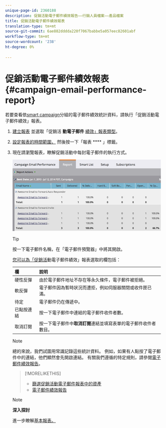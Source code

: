```yaml
---
unique-page-id: 2360188
description: 促銷活動電子郵件績效報告——行銷人員檔案——產品檔案
title: 促銷活動電子郵件績效報表
translation-type: tm+mt
source-git-commit: 6ae882dddda220f7067babbe5a057eec82601abf
workflow-type: tm+mt
source-wordcount: '238'
ht-degree: 0%

---
```



# 促銷活動電子郵件績效報表{#campaign-email-performance-report}

若要查看依[smart campaign](https://docs.marketo.com/display/docs/smart+campaigns)分組的電子郵件績效統計資料，請執行「促銷活動電子郵件績效」報表。

1. [建立報表](../../../../product-docs/reporting/basic-reporting/creating-reports/create-a-report-in-a-program.md) 並選取「促銷活 **動電子郵件** [績效」報表類型](report-type-overview.md)。
1. [設定報表的時間範圍，](../../../../product-docs/reporting/basic-reporting/editing-reports/change-a-report-time-frame.md) 然後按一下「報表 **** 」標籤。
1. 現在請瀏覽報表，瞭解促銷活動中每封電子郵件的執行方式。

   ![](assets/image2014-9-16-16-3a19-3a59.png)

   >[!TIP]
   >
   >按一下電子郵件名稱，在「電子郵件預覽器」中將其開啟。

   [您可以為「促銷活](../../../../product-docs/reporting/basic-reporting/editing-reports/select-report-columns.md)動電子郵件績效」報表選取的欄包括：

   | 欄 | 說明 |
   |---|---|
   | 硬性反彈 | 由於電子郵件地址不存在等永久條件，電子郵件被拒絕。 |
   | 軟反彈 | 電子郵件因為暫時狀況而遭拒，例如伺服器關閉或收件匣已滿。 |
   | 待定 | 電子郵件仍在傳遞中。 |
   | 已點按連結 | 按一下電子郵件中連結的電子郵件收件者數。 |
   | 取消訂閱 | 按一下電子郵件中&#x200B;**取消訂閱**&#x200B;連結並填寫表單的電子郵件收件者數目。 |

   >[!NOTE]
   >
   >總的來說，我們試圖用常識記錄這些統計資料。 例如，如果有人點按了電子郵件中的連結，他們顯然會先開啟連結。 有關我們遵循的特定規則，請參閱[電子郵件績效報告](../../../../product-docs/email-marketing/email-programs/email-program-data/email-performance-report.md)。

   >[!MORELIKETHIS]
   >
   >
   >    
   >    
   >    * [篩選促銷活動電子郵件報表中的資產](../../../../product-docs/reporting/basic-reporting/report-activity/filter-assets-in-a-campaign-email-reports.md)
   >    * [電子郵件績效報告](../../../../product-docs/email-marketing/email-programs/email-program-data/email-performance-report.md)


   >[!NOTE]
   >
   >**深入探討**
   >
   >
   >進一步瞭解[基本報表。](https://docs.marketo.com/display/docs/basic+reporting)

